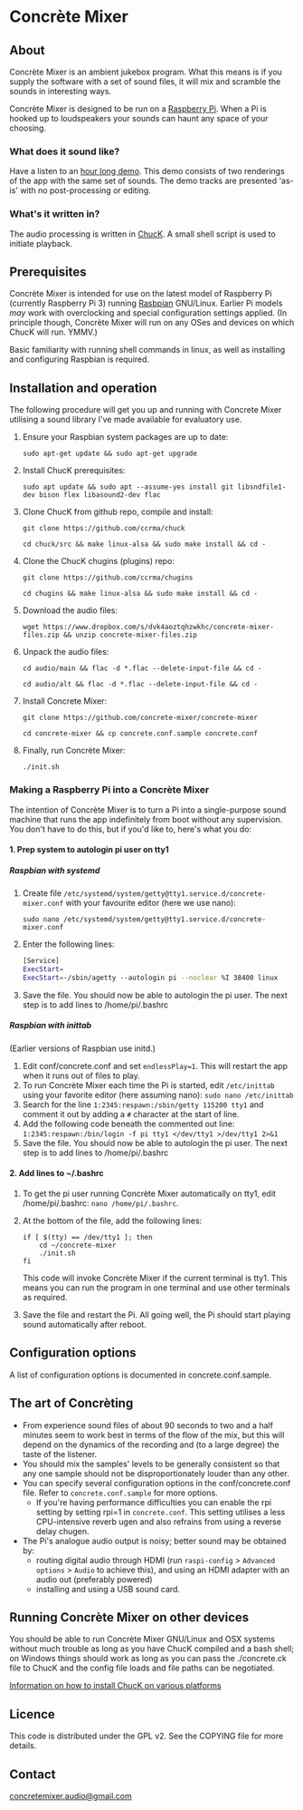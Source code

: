 # Concrète Mixer

## About

Concrète Mixer is an ambient jukebox program. What this means is if you supply the software with a set of sound files, it will mix and scramble the sounds in interesting ways.

Concrète Mixer is designed to be run on a [Raspberry Pi](https://www.raspberrypi.org/). When a Pi is hooked up to loudspeakers your sounds can haunt any space of your choosing.

### What does it sound like?

Have a listen to an [hour long demo](https://concrete-mixer.bandcamp.com). This demo consists of two renderings of the app with the same set of sounds. The demo tracks are presented 'as-is' with no post-processing or editing.

### What's it written in?

The audio processing is written in [ChucK](http://chuck.cs.princeton.edu). A small shell script is used to initiate playback.

## Prerequisites

Concrète Mixer is intended for use on the latest model of Raspberry Pi (currently Raspberry Pi 3) running [Rasbpian](https://www.raspbian.org/) GNU/Linux. Earlier Pi models *may* work with overclocking and special configuration settings applied. (In principle though, Concrète Mixer will run on any OSes and devices on which ChucK will run. YMMV.)

Basic familiarity with running shell commands in linux, as well as installing and configuring Raspbian is required.

## Installation and operation

The following procedure will get you up and running with Concrete Mixer utilising a sound library I've made available for evaluatory use.

1. Ensure your Raspbian system packages are up to date:

    `sudo apt-get update && sudo apt-get upgrade`

2. Install ChucK prerequisites:

    `sudo apt update && sudo apt --assume-yes install git libsndfile1-dev bison flex libasound2-dev flac`

3. Clone ChucK from github repo, compile and install:

    `git clone https://github.com/ccrma/chuck`

    `cd chuck/src && make linux-alsa && sudo make install && cd -`

4. Clone the ChucK chugins (plugins) repo:

    `git clone https://github.com/ccrma/chugins`

    `cd chugins && make linux-alsa && sudo make install && cd -`

5. Download the audio files:

    `wget https://www.dropbox.com/s/dvk4aoztqhzwkhc/concrete-mixer-files.zip && unzip concrete-mixer-files.zip`

6. Unpack the audio files:

    `cd audio/main && flac -d *.flac --delete-input-file && cd -`

    `cd audio/alt && flac -d *.flac --delete-input-file && cd -`

7. Install Concrete Mixer:

    `git clone https://github.com/concrete-mixer/concrete-mixer`

    `cd concrete-mixer && cp concrete.conf.sample concrete.conf`

8. Finally, run Concrète Mixer:

    `./init.sh`

### Making a Raspberry Pi into a Concrète Mixer

The intention of Concrète Mixer is to turn a Pi into a single-purpose sound machine that runs the app indefinitely from boot without any supervision. You don't have to do this, but if you'd like to, here's what you do:

#### 1. Prep system to autologin pi user on tty1

##### Raspbian with systemd

1. Create file `/etc/systemd/system/getty@tty1.service.d/concrete-mixer.conf` with your favourite editor (here we use nano):

    `sudo nano /etc/systemd/system/getty@tty1.service.d/concrete-mixer.conf`

2. Enter the following lines:

    ```bash
    [Service]
    ExecStart=
    ExecStart=-/sbin/agetty --autologin pi --noclear %I 38400 linux
    ```

3. Save the file. You should now be able to autologin the pi user. The next step is to add lines to /home/pi/.bashrc


##### Raspbian with inittab

(Earlier versions of Raspbian use initd.)

1. Edit conf/concrete.conf and set ``endlessPlay=1``. This will restart the app when it runs out of files to play.
2. To run Concrète Mixer each time the Pi is started, edit ``/etc/inittab`` using your favorite editor (here assuming nano):
    ``sudo nano /etc/inittab``
3. Search for the line ``1:2345:respawn:/sbin/getty 115200 tty1`` and comment it out by adding a ``#`` character at the start of line.
4. Add the following code beneath the commented out line: ``1:2345:respawn:/bin/login -f pi tty1 </dev/tty1 >/dev/tty1 2>&1``
5. Save the file. You should now be able to autologin the pi user. The next step is to add lines to /home/pi/.bashrc


#### 2. Add lines to ~/.bashrc

1. To get the pi user running Concrète Mixer automatically on tty1, edit /home/pi/.bashrc:
    ``nano /home/pi/.bashrc``.

2. At the bottom of the file, add the following lines:

    ```
    if [ $(tty) == /dev/tty1 ]; then
        cd ~/concrete-mixer
        ./init.sh
    fi
    ```

    This code will invoke Concrète Mixer if the current terminal is tty1. This means you can run the program in one terminal and use other terminals as required.

3. Save the file and restart the Pi. All going well, the Pi should start playing sound automatically after reboot.


## Configuration options

A list of configuration options is documented in concrete.conf.sample.

## The art of Concrèting

* From experience sound files of about 90 seconds to two and a half minutes seem to work best in terms of the flow of the mix, but this will depend on the dynamics of the recording and (to a large degree) the taste of the listener.
* You should mix the samples' levels to be generally consistent so that any one sample should not be disproportionately louder than any other.
* You can specify several configuration options in the conf/concrete.conf file. Refer to `concrete.conf.sample` for more options.
    * If you're having performance difficulties you can enable the rpi setting by setting rpi=1 in `concrete.conf`. This setting utilises a less CPU-intensive reverb ugen and also refrains from using a reverse delay chugen.
* The Pi's analogue audio output is noisy; better sound may be obtained by:
    * routing digital audio through HDMI (run `raspi-config` > `Advanced options` > `Audio` to achieve this), and using an HDMI adapter with an audio out (preferably powered)
    * installing and using a USB sound card.

## Running Concrète Mixer on other devices

You should be able to run Concrète Mixer GNU/Linux and OSX systems without much trouble as long as you have ChucK compiled and a bash shell; on Windows things should work as long as you can pass the ./concrete.ck file to ChucK and the config file loads and file paths can be negotiated.

[Information on how to install ChucK on various platforms](http://chuck.cs.princeton.edu/release)

## Licence

This code is distributed under the GPL v2. See the COPYING file for more details.

## Contact
<concretemixer.audio@gmail.com>
